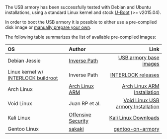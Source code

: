 The USB armory has been successfully tested with Debian and Ubuntu installations, using a standard Linux kernel and stock [U-Boot](http://www.denx.de/wiki/U-Boot) (>= v2015.04).

In order to boot the USB armory it is possible to either use a pre-compiled disk image or [manually prepare your own](https://github.com/inversepath/usbarmory/wiki/Preparing-a-bootable-microSD-image).

The following table summarizes the list of available pre-compiled images:

| OS            | Author             | Link |
|:--------------|:-------------------|-----:|
| Debian Jessie | [Inverse Path](https://inversepath.com)       | [USB armory base images](https://dev.inversepath.com/download/usbarmory) |
| Linux kernel w/ [INTERLOCK buildroot](https://github.com/inversepath/usbarmory/tree/master/software/buildroot) | Inverse Path | [INTERLOCK releases](https://github.com/inversepath/interlock/releases) |
| Arch Linux    | [Arch Linux ARM](http://archlinuxarm.org/)     | [Arch Linux ARM Installation](http://archlinuxarm.org/platforms/armv7/freescale/usb-armory) |
| Void Linux    | Juan RP et al.     | [Void Linux USB armory Installation](https://github.com/voidlinux/documentation/wiki/USB-Armory) |
| Kali Linux    | [Offensive Security](https://www.offensive-security.com/) | [Kali Linux Downloads](https://www.offensive-security.com/kali-linux-vmware-arm-image-download/)
| Gentoo Linux  | [sakaki](https://github.com/sakaki-) | [gentoo-on-armory](https://github.com/sakaki-/gentoo-on-armory) |